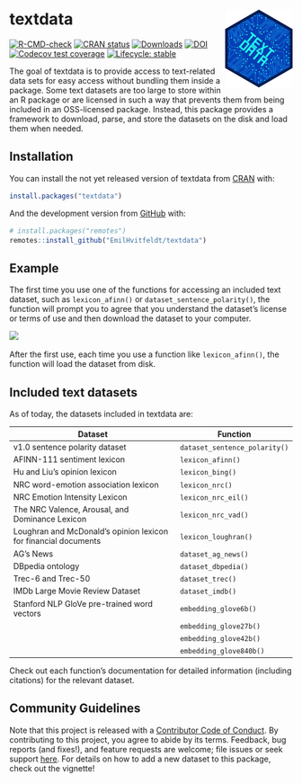 
<!-- README.md is generated from README.Rmd. Please edit that file -->

# textdata <img src='man/figures/logo.png' style="float:right" height="139" />

<!-- badges: start -->

[![R-CMD-check](https://github.com/EmilHvitfeldt/textdata/actions/workflows/R-CMD-check.yaml/badge.svg)](https://github.com/EmilHvitfeldt/textdata/actions/workflows/R-CMD-check.yaml)
[![CRAN
status](https://www.r-pkg.org/badges/version/textdata)](https://CRAN.R-project.org/package=textdata)
[![Downloads](http://cranlogs.r-pkg.org/badges/textdata)](https://cran.r-project.org/package=textdata)
[![DOI](https://zenodo.org/badge/DOI/10.5281/zenodo.3244433.svg)](https://doi.org/10.5281/zenodo.3244433)
[![Codecov test
coverage](https://codecov.io/gh/EmilHvitfeldt/textdata/branch/main/graph/badge.svg)](https://app.codecov.io/gh/EmilHvitfeldt/textdata?branch=main)
[![Lifecycle:
stable](https://img.shields.io/badge/lifecycle-stable-brightgreen.svg)](https://lifecycle.r-lib.org/articles/stages.html)
<!-- badges: end -->

The goal of textdata is to provide access to text-related data sets for
easy access without bundling them inside a package. Some text datasets
are too large to store within an R package or are licensed in such a way
that prevents them from being included in an OSS-licensed package.
Instead, this package provides a framework to download, parse, and store
the datasets on the disk and load them when needed.

## Installation

You can install the not yet released version of textdata from
[CRAN](https://CRAN.R-project.org) with:

``` r
install.packages("textdata")
```

And the development version from [GitHub](https://github.com/) with:

``` r
# install.packages("remotes")
remotes::install_github("EmilHvitfeldt/textdata")
```

## Example

The first time you use one of the functions for accessing an included
text dataset, such as `lexicon_afinn()` or
`dataset_sentence_polarity()`, the function will prompt you to agree
that you understand the dataset’s license or terms of use and then
download the dataset to your computer.

![](man/figures/textdata_demo.gif)

After the first use, each time you use a function like
`lexicon_afinn()`, the function will load the dataset from disk.

## Included text datasets

As of today, the datasets included in textdata are:

| Dataset                                                         | Function                      |
|-----------------------------------------------------------------|-------------------------------|
| v1.0 sentence polarity dataset                                  | `dataset_sentence_polarity()` |
| AFINN-111 sentiment lexicon                                     | `lexicon_afinn()`             |
| Hu and Liu’s opinion lexicon                                    | `lexicon_bing()`              |
| NRC word-emotion association lexicon                            | `lexicon_nrc()`               |
| NRC Emotion Intensity Lexicon                                   | `lexicon_nrc_eil()`           |
| The NRC Valence, Arousal, and Dominance Lexicon                 | `lexicon_nrc_vad()`           |
| Loughran and McDonald’s opinion lexicon for financial documents | `lexicon_loughran()`          |
| AG’s News                                                       | `dataset_ag_news()`           |
| DBpedia ontology                                                | `dataset_dbpedia()`           |
| Trec-6 and Trec-50                                              | `dataset_trec()`              |
| IMDb Large Movie Review Dataset                                 | `dataset_imdb()`              |
| Stanford NLP GloVe pre-trained word vectors                     | `embedding_glove6b()`         |
|                                                                 | `embedding_glove27b()`        |
|                                                                 | `embedding_glove42b()`        |
|                                                                 | `embedding_glove840b()`       |

Check out each function’s documentation for detailed information
(including citations) for the relevant dataset.

## Community Guidelines

Note that this project is released with a [Contributor Code of
Conduct](https://github.com/EmilHvitfeldt/textdata/blob/main/CODE_OF_CONDUCT.md).
By contributing to this project, you agree to abide by its terms.
Feedback, bug reports (and fixes!), and feature requests are welcome;
file issues or seek support
[here](https://github.com/EmilHvitfeldt/textdata/issues). For details on
how to add a new dataset to this package, check out the vignette!
